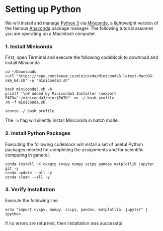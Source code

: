 # Setting up Python

We will install and manage [Python 3](https://www.python.org) via [Minconda](https://conda.io/miniconda.html), a lightweight version of the famous [Anaconda](https://www.continuum.io/downloads) package manager. The following tutorial assumes you are operating on a Macintosh computer.

### 1. Install Miniconda

First, open Terminal and execute the following codeblock to download and install Miniconda

```
cd ~/Downloads
curl "https://repo.continuum.io/miniconda/Miniconda3-latest-MacOSX-x86_64.sh" -o "miniconda3.sh"

bash miniconda3.sh -b
printf '\n# added by Miniconda3 Installer \nexport PATH="~/miniconda3/bin:$PATH"' >> ~/.bash_profile
rm -f miniconda.sh

source ~/.bash_profile
```

The `-b` flag will silently install Miniconda in batch mode.

### 2. Install Python Packages

Executing the following codeblock will install a set of useful Python packages needed for completing the assignments and for scientific computing in general.

```
conda install -c cvxgrp cvxpy numpy scipy pandas matplotlib jupyter git -y
conda update --all -y
conda clean --all -y
```

### 3. Verify Installation

Execute the following line

```
echo "import cvxpy, numpy, scipy, pandas, matplotlib, jupyter" | ipython
```

If no errors are returned, then installation was successful.